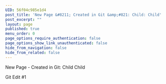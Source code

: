 ```yaml
---
UID: 56f04c985e1d4
post_title: 'New Page &#8211; Created in Git &amp;#821: Child: Child'
post_excerpt: ""
layout: page
published: true
menu_order: 0
page_options_require_authentication: false
page_options_show_link_unauthenticated: false
hide_from_navigation: false
hide_from_related: false
---
```

New Page - Created in Git: Child Child

Git Edit #1